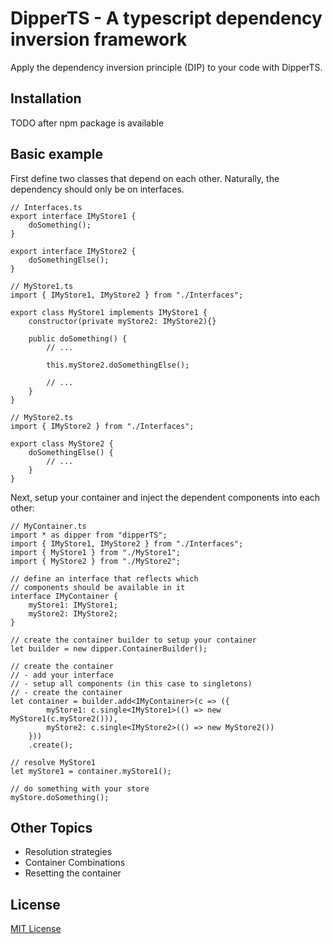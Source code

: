 DipperTS - A typescript dependency inversion framework
======

Apply the dependency inversion principle (DIP) to your code with DipperTS.

## Installation

TODO after npm package is available

## Basic example

First define two classes that depend on each other.
Naturally, the dependency should only be on interfaces.

```
// Interfaces.ts
export interface IMyStore1 {
    doSomething();
}

export interface IMyStore2 {
    doSomethingElse();
}
```
    
```
// MyStore1.ts
import { IMyStore1, IMyStore2 } from "./Interfaces";

export class MyStore1 implements IMyStore1 {
    constructor(private myStore2: IMyStore2){}

    public doSomething() {
        // ...

        this.myStore2.doSomethingElse();

        // ...
    }
}
```
```
// MyStore2.ts
import { IMyStore2 } from "./Interfaces";

export class MyStore2 {
    doSomethingElse() {
        // ...
    }
}
```
Next, setup your container and inject the dependent components into each other:
```
// MyContainer.ts
import * as dipper from "dipperTS";
import { IMyStore1, IMyStore2 } from "./Interfaces";
import { MyStore1 } from "./MyStore1";
import { MyStore2 } from "./MyStore2";

// define an interface that reflects which 
// components should be available in it
interface IMyContainer {
    myStore1: IMyStore1;
    myStore2: IMyStore2;
}

// create the container builder to setup your container
let builder = new dipper.ContainerBuilder();

// create the container
// - add your interface
// - setup all components (in this case to singletons)
// - create the container
let container = builder.add<IMyContainer>(c => ({
        myStore1: c.single<IMyStore1>(() => new MyStore1(c.myStore2())),
        myStore2: c.single<IMyStore2>(() => new MyStore2())
    }))
    .create();

// resolve MyStore1
let myStore1 = container.myStore1();

// do something with your store
myStore.doSomething();
```

## Other Topics
- Resolution strategies
- Container Combinations
- Resetting the container

## License

[MIT License](LICENSE.md)